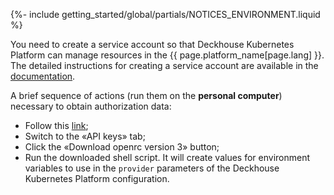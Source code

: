 {%- include getting_started/global/partials/NOTICES_ENVIRONMENT.liquid %}

You need to create a service account so that Deckhouse Kubernetes Platform can manage resources in the {{ page.platform_name[page.lang] }}. The detailed instructions for creating a service account are available in the [documentation](/documentation/v1/modules/030-cloud-provider-openstack/environment.html).

A brief sequence of actions (run them on the **personal computer**) necessary to obtain authorization data:
- Follow this [link](https://mcs.mail.ru/app/project/keys/);
- Switch to the «API keys» tab;
- Click the «Download openrc version 3» button;
- Run the downloaded shell script. It will create values for environment variables to use in the `provider` parameters of the Deckhouse Kubernetes Platform configuration.
